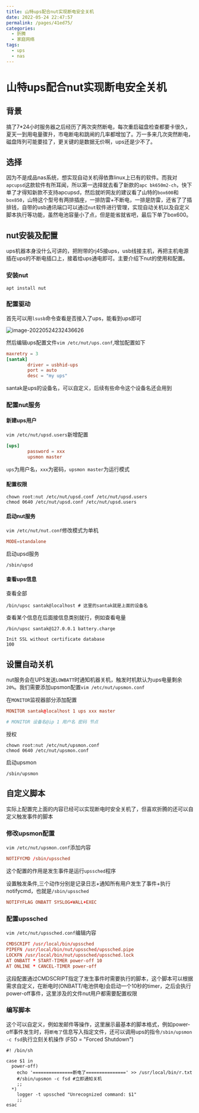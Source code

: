 ```yaml
---
title: 山特ups配合nut实现断电安全关机
date: 2022-05-24 22:47:57
permalink: /pages/41ed75/
categories:
  - 折腾
  - 家庭网络
tags:
  - ups
  - nas
---
```

# 山特ups配合nut实现断电安全关机

## 背景

搞了7*24小时服务器之后经历了两次突然断电，每次重启磁盘检查都要卡很久，夏天一到用电量骤升，市电断电和跳闸的几率都增加了。万一多来几次突然断电，磁盘阵列可能要挂了，更关键的是数据无价啊，ups还是少不了。

## 选择

因为不是成品nas系统，想实现自动关机得依靠linux上已有的软件。而我对`apcupsd`这款软件有所耳闻，所以第一选择就去看了新款的`apc bk650m2-ch`，快下单了才得知新款不支持apcupsd，然后就听网友的建议看了山特的`box600`和`box850`，山特这个型号有两排插座，一排防雷+不断电，一排是防雷，还省了了插排钱，自带的usb通讯端口可以通过`nut`软件进行管理，实现自动关机以及自定义脚本执行等功能，虽然电池容量小了点，但是能省就省吧，最后下单了box600。

## nut安装及配置

ups机器本身没什么可讲的，把附带的rj45接ups，usb线接主机，再把主机电源插在ups的不断电插口上，接着给ups通电即可。主要介绍下nut的使用和配置。



### 安装nut

`apt install nut`

### 配置驱动

首先可以用`lsusb`命令查看是否接入了ups，能看到ups即可

![image-20220524232436626](https://storyxc.com/images/blog/image-20220524232436626.png)

然后编辑ups配置文件`vim /etc/nut/ups.conf`,增加配置如下

```conf
maxretry = 3
[santak]
        driver = usbhid-ups
        port = auto
        desc = "my ups"
```

santak是ups的设备名，可以自定义，后续有些命令这个设备名还会用到



### 配置nut服务

#### 新建ups用户

`vim /etc/nut/upsd.users`新增配置

```conf
[ups]
        password = xxx
        upsmon master
```

`ups`为用户名，`xxx`为密码，`upsmon master`为运行模式

#### 配置权限

```shell
chown root:nut /etc/nut/upsd.conf /etc/nut/upsd.users
chmod 0640 /etc/nut/upsd.conf /etc/nut/upsd.users
```

#### 启动nut服务

`vim /etc/nut/nut.conf`修改模式为单机

```conf
MODE=standalone
```

启动upsd服务

```shell
/sbin/upsd
```

#### 查看ups信息

查看全部

```shell
/bin/upsc santak@localhost # 这里的santak就是上面的设备名
```

查看某个信息在后面接信息类别就行，例如查看电量

```shell
/bin/upsc santak@127.0.0.1 battery.charge

Init SSL without certificate database
100
```

## 设置自动关机

nut服务会在UPS发送`LOWBATT`时通知机器关机，触发时机默认为ups电量剩余`20%`。我们需要添加upsmon配置`vim /etc/nut/upsmon.conf`

在`MONITOR`监视器部分添加配置

```conf
MONITOR santak@localhost 1 ups xxx master

# MONITOR 设备名@ip 1 用户名 密码 节点
```

授权

```shell
chown root:nut /etc/nut/upsmon.conf
chmod 0640 /etc/nut/upsmon.conf
```

启动upsmon

```shell
/sbin/upsmon
```

## 自定义脚本

实际上配置完上面的内容已经可以实现断电时安全关机了，但喜欢折腾的还可以自定义触发事件的脚本

### 修改upsmon配置

`vim /etc/nut/upsmon.conf`添加内容

```conf
NOTIFYCMD /sbin/upssched
```

这个配置的作用是发生事件是运行`upssched`程序

设置触发条件,三个动作分别是记录日志+通知所有用户发生了事件+执行notifycmd，也就是`/sbin/upssched`

```conf
NOTIFYFLAG ONBATT SYSLOG+WALL+EXEC
```

### 配置upssched

`vim /etc/nut/upssched.conf`编辑内容

```conf
CMDSCRIPT /usr/local/bin/upssched
PIPEFN /usr/local/bin/nut/upssched/upssched.pipe
LOCKFN /usr/local/bin/nut/upssched/upssched.lock
AT ONBATT * START-TIMER power-off 10
AT ONLINE * CANCEL-TIMER power-off
```

这段配置通过CMDSCRIPT指定了发生事件时需要执行的脚本，这个脚本可以根据需求自定义，在断电时(ONBATT/电池供电)会启动一个10秒的timer，之后会执行power-off事件，这里涉及的文件nut用户都需要配置权限

### 编写脚本

这个可以自定义，例如发邮件等操作，这里展示最基本的脚本格式，例如power-off事件发生时，将`断电了`信息写入指定文件，还可以调用ups的指令`/sbin/upsmon -c fsd`执行立刻关机操作 (FSD = "Forced Shutdown")

```shell
#! /bin/sh

case $1 in
  power-off)
    echo '===============断电了===============' >> /usr/local/bin/r.txt
    #/sbin/upsmon -c fsd #立即通知关机
    ;;
  *)
    logger -t upssched "Unrecognized command: $1"
    ;;
esac
```

